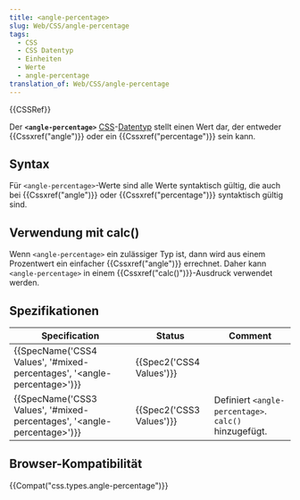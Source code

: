 ```yaml
---
title: <angle-percentage>
slug: Web/CSS/angle-percentage
tags:
  - CSS
  - CSS Datentyp
  - Einheiten
  - Werte
  - angle-percentage
translation_of: Web/CSS/angle-percentage
---
```

{{CSSRef}}

Der **`<angle-percentage>`** [CSS](/de/docs/Web/CSS)-[Datentyp](/de/docs/Web/CSS/CSS_Types) stellt einen Wert dar, der entweder {{Cssxref("angle")}} oder ein {{Cssxref("percentage")}} sein kann.

## Syntax

Für `<angle-percentage>`-Werte sind alle Werte syntaktisch gültig, die auch bei {{Cssxref("angle")}} oder {{Cssxref("percentage")}} syntaktisch gültig sind.

## Verwendung mit calc()

Wenn `<angle-percentage>` ein zulässiger Typ ist, dann wird aus einem Prozentwert ein einfacher {{Cssxref("angle")}} errechnet. Daher kann `<angle-percentage>` in einem {{Cssxref("calc()")}}-Ausdruck verwendet werden.

## Spezifikationen

| Specification                                                                                            | Status                           | Comment                                               |
| -------------------------------------------------------------------------------------------------------- | -------------------------------- | ----------------------------------------------------- |
| {{SpecName('CSS4 Values', '#mixed-percentages', '&lt;angle-percentage&gt;')}} | {{Spec2('CSS4 Values')}} |                                                       |
| {{SpecName('CSS3 Values', '#mixed-percentages', '&lt;angle-percentage&gt;')}} | {{Spec2('CSS3 Values')}} | Definiert `<angle-percentage>`. `calc()` hinzugefügt. |

## Browser-Kompatibilität

{{Compat("css.types.angle-percentage")}}
